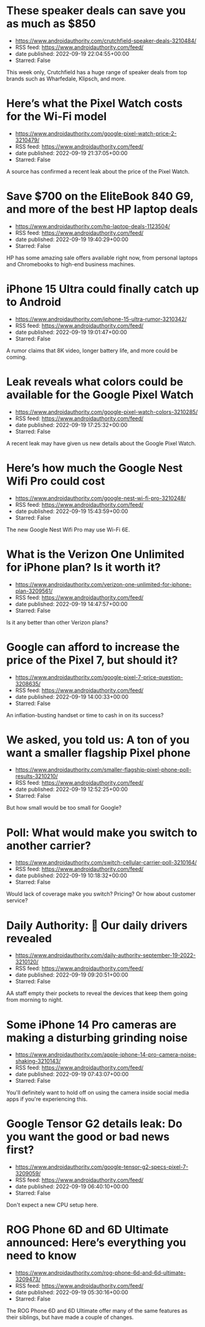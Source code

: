 # These speaker deals can save you as much as $850
 - https://www.androidauthority.com/crutchfield-speaker-deals-3210484/
 - RSS feed: https://www.androidauthority.com/feed/
 - date published: 2022-09-19 22:04:55+00:00
 - Starred: False

This week only, Crutchfield has a huge range of speaker deals from top brands such as Wharfedale, Klipsch, and more.

# Here’s what the Pixel Watch costs for the Wi-Fi model
 - https://www.androidauthority.com/google-pixel-watch-price-2-3210479/
 - RSS feed: https://www.androidauthority.com/feed/
 - date published: 2022-09-19 21:37:05+00:00
 - Starred: False

A source has confirmed a recent leak about the price of the Pixel Watch.

# Save $700 on the EliteBook 840 G9, and more of the best HP laptop deals
 - https://www.androidauthority.com/hp-laptop-deals-1123504/
 - RSS feed: https://www.androidauthority.com/feed/
 - date published: 2022-09-19 19:40:29+00:00
 - Starred: False

HP has some amazing sale offers available right now, from personal laptops and Chromebooks to high-end business machines.

# iPhone 15 Ultra could finally catch up to Android
 - https://www.androidauthority.com/iphone-15-ultra-rumor-3210342/
 - RSS feed: https://www.androidauthority.com/feed/
 - date published: 2022-09-19 19:01:47+00:00
 - Starred: False

A rumor claims that 8K video, longer battery life, and more could be coming.

# Leak reveals what colors could be available for the Google Pixel Watch
 - https://www.androidauthority.com/google-pixel-watch-colors-3210285/
 - RSS feed: https://www.androidauthority.com/feed/
 - date published: 2022-09-19 17:25:32+00:00
 - Starred: False

A recent leak may have given us new details about the Google Pixel Watch.

# Here’s how much the Google Nest Wifi Pro could cost
 - https://www.androidauthority.com/google-nest-wi-fi-pro-3210248/
 - RSS feed: https://www.androidauthority.com/feed/
 - date published: 2022-09-19 15:43:59+00:00
 - Starred: False

The new Google Nest Wifi Pro may use Wi-Fi 6E.

# What is the Verizon One Unlimited for iPhone plan? Is it worth it?
 - https://www.androidauthority.com/verizon-one-unlimited-for-iphone-plan-3209561/
 - RSS feed: https://www.androidauthority.com/feed/
 - date published: 2022-09-19 14:47:57+00:00
 - Starred: False

Is it any better than other Verizon plans?

# Google can afford to increase the price of the Pixel 7, but should it?
 - https://www.androidauthority.com/google-pixel-7-price-question-3208635/
 - RSS feed: https://www.androidauthority.com/feed/
 - date published: 2022-09-19 14:00:33+00:00
 - Starred: False

An inflation-busting handset or time to cash in on its success?

# We asked, you told us: A ton of you want a smaller flagship Pixel phone
 - https://www.androidauthority.com/smaller-flagship-pixel-phone-poll-results-3210210/
 - RSS feed: https://www.androidauthority.com/feed/
 - date published: 2022-09-19 12:52:25+00:00
 - Starred: False

But how small would be too small for Google?

# Poll: What would make you switch to another carrier?
 - https://www.androidauthority.com/switch-cellular-carrier-poll-3210164/
 - RSS feed: https://www.androidauthority.com/feed/
 - date published: 2022-09-19 10:18:32+00:00
 - Starred: False

Would lack of coverage make you switch? Pricing? Or how about customer service?

# Daily Authority: 🤳 Our daily drivers revealed
 - https://www.androidauthority.com/daily-authority-september-19-2022-3210120/
 - RSS feed: https://www.androidauthority.com/feed/
 - date published: 2022-09-19 09:20:51+00:00
 - Starred: False

AA staff empty their pockets to reveal the devices that keep them going from morning to night.

# Some iPhone 14 Pro cameras are making a disturbing grinding noise
 - https://www.androidauthority.com/apple-iphone-14-pro-camera-noise-shaking-3210143/
 - RSS feed: https://www.androidauthority.com/feed/
 - date published: 2022-09-19 07:43:07+00:00
 - Starred: False

You'll definitely want to hold off on using the camera inside social media apps if you're experiencing this.

# Google Tensor G2 details leak: Do you want the good or bad news first?
 - https://www.androidauthority.com/google-tensor-g2-specs-pixel-7-3209059/
 - RSS feed: https://www.androidauthority.com/feed/
 - date published: 2022-09-19 06:40:10+00:00
 - Starred: False

Don't expect a new CPU setup here.

# ROG Phone 6D and 6D Ultimate announced: Here’s everything you need to know
 - https://www.androidauthority.com/rog-phone-6d-and-6d-ultimate-3209473/
 - RSS feed: https://www.androidauthority.com/feed/
 - date published: 2022-09-19 05:30:16+00:00
 - Starred: False

The ROG Phone 6D and 6D Ultimate offer many of the same features as their siblings, but have made a couple of changes.
